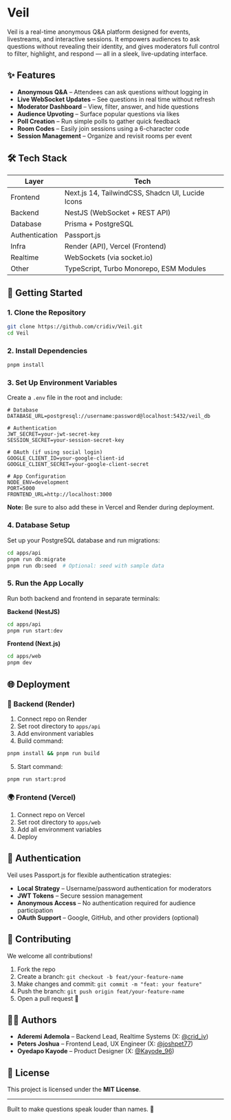 # Veil

Veil is a real-time anonymous Q&A platform designed for events, livestreams, and interactive sessions. It empowers audiences to ask questions without revealing their identity, and gives moderators full control to filter, highlight, and respond — all in a sleek, live-updating interface.

## ✨ Features

- **Anonymous Q&A** – Attendees can ask questions without logging in
- **Live WebSocket Updates** – See questions in real time without refresh
- **Moderator Dashboard** – View, filter, answer, and hide questions
- **Audience Upvoting** – Surface popular questions via likes
- **Poll Creation** – Run simple polls to gather quick feedback
- **Room Codes** – Easily join sessions using a 6-character code
- **Session Management** – Organize and revisit rooms per event

## 🛠️ Tech Stack

| Layer          | Tech                          |
|----------------|-------------------------------|
| Frontend       | Next.js 14, TailwindCSS, Shadcn UI, Lucide Icons |
| Backend        | NestJS (WebSocket + REST API) |
| Database       | Prisma + PostgreSQL           |
| Authentication | Passport.js                   |
| Infra          | Render (API), Vercel (Frontend) |
| Realtime       | WebSockets (via socket.io)    |
| Other          | TypeScript, Turbo Monorepo, ESM Modules |

## 🚀 Getting Started

### 1. Clone the Repository
```bash
git clone https://github.com/cridiv/Veil.git
cd Veil
```

### 2. Install Dependencies
```bash
pnpm install
```


### 3. Set Up Environment Variables
Create a `.env` file in the root and include:
```env
# Database
DATABASE_URL=postgresql://username:password@localhost:5432/veil_db

# Authentication
JWT_SECRET=your-jwt-secret-key
SESSION_SECRET=your-session-secret-key

# OAuth (if using social login)
GOOGLE_CLIENT_ID=your-google-client-id
GOOGLE_CLIENT_SECRET=your-google-client-secret

# App Configuration
NODE_ENV=development
PORT=5000
FRONTEND_URL=http://localhost:3000
```

**Note:** Be sure to also add these in Vercel and Render during deployment.

### 4. Database Setup
Set up your PostgreSQL database and run migrations:
```bash
cd apps/api
pnpm run db:migrate
pnpm run db:seed  # Optional: seed with sample data
```

### 5. Run the App Locally
Run both backend and frontend in separate terminals:

**Backend (NestJS)**
```bash
cd apps/api
pnpm run start:dev
```

**Frontend (Next.js)**
```bash
cd apps/web
pnpm dev
```
## 🌐 Deployment

### 📡 Backend (Render)
1. Connect repo on Render
2. Set root directory to `apps/api`
3. Add environment variables
4. Build command:
```bash
pnpm install && pnpm run build
```
5. Start command:
```bash
pnpm run start:prod
```

### 🌍 Frontend (Vercel)
1. Connect repo on Vercel
2. Set root directory to `apps/web`
3. Add all environment variables
4. Deploy

## 🔐 Authentication

Veil uses Passport.js for flexible authentication strategies:

- **Local Strategy** – Username/password authentication for moderators
- **JWT Tokens** – Secure session management
- **Anonymous Access** – No authentication required for audience participation
- **OAuth Support** – Google, GitHub, and other providers (optional)

## 🤝 Contributing

We welcome all contributions!

1. Fork the repo
2. Create a branch: `git checkout -b feat/your-feature-name`
3. Make changes and commit: `git commit -m "feat: your feature"`
4. Push the branch: `git push origin feat/your-feature-name`
5. Open a pull request 🎉

## 👨‍💻 Authors

* **Aderemi Ademola** – Backend Lead, Realtime Systems (X: [@crid_iv](https://x.com/Crid_IV))
* **Peters Joshua** – Frontend Lead, UX Engineer (X: [@joshpet77](https://x.com/joshpet77))
* **Oyedapo Kayode** – Product Designer (X: [@Kayode_96](https://x.com/Kayode_96))

## 📜 License

This project is licensed under the **MIT License**.

---

Built to make questions speak louder than names. 🫶
